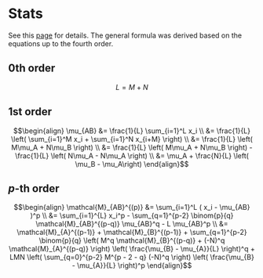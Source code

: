 # Stats
See this [page](https://en.wikipedia.org/wiki/Algorithms_for_calculating_variance) for details.
The general formula was derived based on the equations up to the fourth order.

## 0th order
```math
L = M + N
```

## 1st order
```math
\begin{align}
\mu_{AB}
&= \frac{1}{L} \sum_{i=1}^L x_i \\
&= \frac{1}{L} \left( \sum_{i=1}^M x_i + \sum_{i=1}^N x_{i+M} \right) \\
&= \frac{1}{L} \left( M\mu_A + N\mu_B \right) \\
&= \frac{1}{L} \left( M\mu_A + N\mu_B \right) - \frac{1}{L} \left( N\mu_A - N\mu_A \right) \\
&= \mu_A + \frac{N}{L} \left( \mu_B - \mu_A\right) 
\end{align}
```

## $`p`$-th order
```math
\begin{align}
\mathcal{M}_{AB}^{(p)} &= \sum_{i=1}^L ( x_i - \mu_{AB} )^p \\
&= \sum_{i=1}^{L} x_i^p - \sum_{q=1}^{p-2} \binom{p}{q} \mathcal{M}_{AB}^{(p-q)} \mu_{AB}^q - L \mu_{AB}^p \\
&= \mathcal{M}_{A}^{(p-1)} + \mathcal{M}_{B}^{(p-1)}
+ \sum_{q=1}^{p-2} \binom{p}{q} \left( M^q \mathcal{M}_{B}^{(p-q)} + (-N)^q \mathcal{M}_{A}^{(p-q)} \right) \left( \frac{\mu_{B} - \mu_{A}}{L} \right)^q
+ LMN \left( \sum_{q=0}^{p-2} M^{p - 2 - q} (-N)^q \right) \left( \frac{\mu_{B} - \mu_{A}}{L} \right)^p
\end{align}
```

